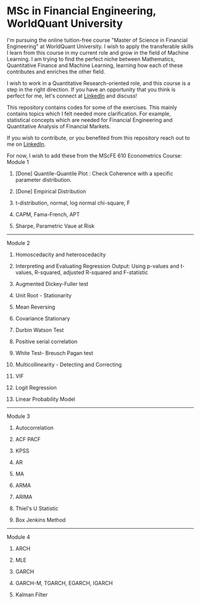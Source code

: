 # MSc in Financial Engineering, WorldQuant University
I'm pursuing the online tuition-free course "Master of Science in Financial Engineering" at WorldQuant University. I wish to apply the transferable skills I learn from this course in my current role and grow in the field of Machine Learning. I am trying to find the perfect niche between Mathematics, Quantitative Finance and Machine Learning, learning how each of these contributes and enriches the other field.

I wish to work in a Quantitative Research-oriented role, and this course is a step in the right direction. If you have an opportunity that you think is perfect for me, let's connect at [LinkedIn](https://www.linkedin.com/in/saha-anirban8/) and discuss! 

This repository contains codes for some of the exercises. This mainly contains topics which I felt needed more clarification. For example, statistical concepts which are needed for Financial Engineering and Quantitative Analysis of Financial Markets.

If you wish to contribute, or you benefited from this repository reach out to me on [LinkedIn](https://www.linkedin.com/in/saha-anirban8/).

For now, I wish to add these from the MScFE 610 Econometrics Course:
Module 1

1) [Done] Quantile-Quantile Plot : Check Coherence with a specific parameter distribution.

2) [Done] Empirical Distribution

3) t-distribution, normal, log normal chi-square, F 

4) CAPM, Fama-French, APT

5) Sharpe, Parametric Vaue at Risk

______________________________________________________________

Module 2

1) Homoscedacity and heteroscedacity

2) Interpreting and Evaluating Regression Output:
Using p-values and t-values, R-squared, adjusted R-squared and F-statistic

3) Augmented Dickey-Fuller test

4) Unit Root - Stationarity

5) Mean Reversing

6) Covariance Stationary

7) Durbin Watson Test

8) Positive serial correlation

9) White Test- Breusch Pagan test

10) Multicollinearity - Detecting and Correcting

11) VIF

12) Logit Regression

13) Linear Probability Model

___________________________________________________________

Module 3

1) Autocorrelation

2) ACF PACF

3) KPSS

4) AR

5) MA

6) ARMA

7) ARIMA

8) Thiel's U Statistic

9) Box Jenkins Method

____________________________________________________________

Module 4

1) ARCH

2) MLE

3) GARCH

4) GARCH-M, TGARCH, EGARCH, IGARCH

5) Kalman Filter